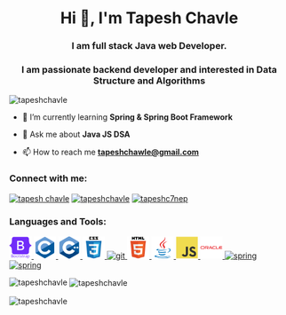 <h1 align="center">Hi 👋, I'm Tapesh Chavle</h1>
<h3 align="center">I am full stack Java web Developer.</h3><h3 align="center">I am passionate backend developer and interested in Data Structure and Algorithms</h3>

<p align="left"> <img src="https://komarev.com/ghpvc/?username=tapeshchavle&label=Profile%20views&color=0e75b6&style=flat" alt="tapeshchavle" /> </p>

- 🌱 I’m currently learning **Spring & Spring Boot Framework**

- 💬 Ask me about **Java JS DSA**

- 📫 How to reach me **tapeshchawle@gmail.com**

<h3 align="left">Connect with me:</h3>
<p align="left">
<a href="https://linkedin.com/in/tapesh chavle" target="blank"><img align="center" src="https://raw.githubusercontent.com/rahuldkjain/github-profile-readme-generator/master/src/images/icons/Social/linked-in-alt.svg" alt="tapesh chavle" height="30" width="40" /></a>
<a href="https://www.leetcode.com/tapeshchavle" target="blank"><img align="center" src="https://raw.githubusercontent.com/rahuldkjain/github-profile-readme-generator/master/src/images/icons/Social/leet-code.svg" alt="tapeshchavle" height="30" width="40" /></a>
<a href="https://auth.geeksforgeeks.org/user/tapeshc7nep" target="blank"><img align="center" src="https://raw.githubusercontent.com/rahuldkjain/github-profile-readme-generator/master/src/images/icons/Social/geeks-for-geeks.svg" alt="tapeshc7nep" height="30" width="40" /></a>
</p>

<h3 align="left">Languages and Tools:</h3>
<p align="left"> <a href="https://getbootstrap.com" target="_blank" rel="noreferrer"> <img src="https://raw.githubusercontent.com/devicons/devicon/master/icons/bootstrap/bootstrap-plain-wordmark.svg" alt="bootstrap" width="40" height="40"/> </a> <a href="https://www.cprogramming.com/" target="_blank" rel="noreferrer"> <img src="https://raw.githubusercontent.com/devicons/devicon/master/icons/c/c-original.svg" alt="c" width="40" height="40"/> </a> <a href="https://www.w3schools.com/cpp/" target="_blank" rel="noreferrer"> <img src="https://raw.githubusercontent.com/devicons/devicon/master/icons/cplusplus/cplusplus-original.svg" alt="cplusplus" width="40" height="40"/> </a> <a href="https://www.w3schools.com/css/" target="_blank" rel="noreferrer"> <img src="https://raw.githubusercontent.com/devicons/devicon/master/icons/css3/css3-original-wordmark.svg" alt="css3" width="40" height="40"/> </a> <a href="https://git-scm.com/" target="_blank" rel="noreferrer"> <img src="https://www.vectorlogo.zone/logos/git-scm/git-scm-icon.svg" alt="git" width="40" height="40"/> </a> <a href="https://www.w3.org/html/" target="_blank" rel="noreferrer"> <img src="https://raw.githubusercontent.com/devicons/devicon/master/icons/html5/html5-original-wordmark.svg" alt="html5" width="40" height="40"/> </a> <a href="https://www.java.com" target="_blank" rel="noreferrer"> <img src="https://raw.githubusercontent.com/devicons/devicon/master/icons/java/java-original.svg" alt="java" width="40" height="40"/> </a> <a href="https://developer.mozilla.org/en-US/docs/Web/JavaScript" target="_blank" rel="noreferrer"> <img src="https://raw.githubusercontent.com/devicons/devicon/master/icons/javascript/javascript-original.svg" alt="javascript" width="40" height="40"/> </a> <a href="https://www.oracle.com/" target="_blank" rel="noreferrer"> <img src="https://raw.githubusercontent.com/devicons/devicon/master/icons/oracle/oracle-original.svg" alt="oracle" width="40" height="40"/> </a> <a href="https://spring.io/" target="_blank" rel="noreferrer"> <img src="https://www.vectorlogo.zone/logos/springio/springio-icon.svg" alt="spring" width="40" height="40"/> </a>  <a href="https://github.com/" target="_blank" rel="noreferrer"> <img src="https://as2.ftcdn.net/v2/jpg/02/50/30/59/1000_F_250305943_sDC6la1N1fDl3bLgfLxOkQwItIodsdMb.jpg" alt="spring" width="40" height="40"/> </a>
</p>


<p><img align="left" src="https://github-readme-stats.vercel.app/api/top-langs?username=tapeshchavle&show_icons=true&locale=en&layout=compact" alt="tapeshchavle" /></p>

<p>&nbsp;<img align="center" src="https://github-readme-stats.vercel.app/api?username=tapeshchavle&show_icons=true&locale=en" alt="tapeshchavle" /></p>

<p><img align="center" src="https://github-readme-streak-stats.herokuapp.com/?user=tapeshchavle&" alt="tapeshchavle" /></p>
